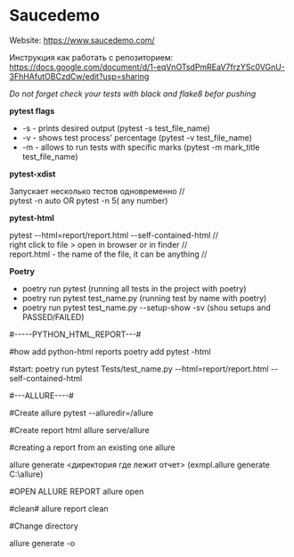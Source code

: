 # Saucedemo
Website: https://www.saucedemo.com/

Инструкция как работать с репозиторием:
https://docs.google.com/document/d/1-eqVnOTsdPmREaV7frzYSc0VGnU-3FhHAfutOBCzdCw/edit?usp=sharing

*Do not forget check your tests with black and flake8 befor pushing*

**pytest flags**
- -s - prints desired output (pytest -s test_file_name)
- -v - shows test process' percentage (pytest -v test_file_name)
- -m - allows to run tests with specific marks (pytest -m mark_title test_file_name)

**pytest-xdist**

Запускает несколько тестов одновременно //  
pytest -n auto OR pytest -n 5( any number)


**pytest-html**

pytest <name of test> --html=report/report.html --self-contained-html //  
right click to file > open in browser or in finder //  
report.html - the name of the file, it can be anything //  

**Poetry**
  
  - poetry run pytest (running all tests in the project with poetry)
  - poetry run pytest test_name.py (running test by name with poetry)
  - poetry run pytest test_name.py --setup-show -sv (shou setups and PASSED/FAILED)

#-----PYTHON_HTML_REPORT---#

#how add python-html reports
poetry add pytest -html

#start:
poetry run pytest Tests/test_name.py --html=report/report.html --self-contained-html

#---ALLURE----#

#Create allure
pytest --alluredir=/allure

#Create report html
allure serve/allure

#creating a report from an existing one allure

allure generate <директория где лежит отчет>
(exmpl.allure generate C:\allure)

#OPEN ALLURE REPORT
allure open <directory>  

#clean#
allure report clean 

#Change directory

allure generate <old directory>-o <new directory>
